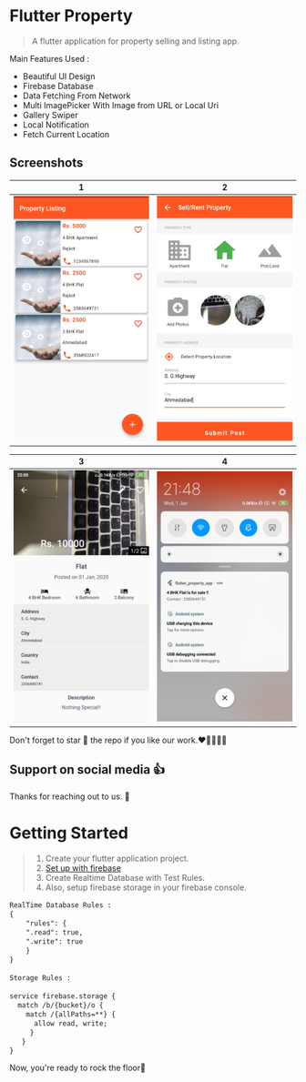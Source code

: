 # Flutter Property

> A flutter application for property selling and listing app. 

Main Features Used :
- Beautiful UI Design
- Firebase Database
- Data Fetching From Network
- Multi ImagePicker With Image from URL or Local Uri
- Gallery Swiper
- Local Notification
- Fetch Current Location

## Screenshots

| 1 | 2|
|------|-------|
|<img src="./Screenshots/Property_1.jpg" width="300">|<img src="./Screenshots/Property_2.jpg" width="300">|

| 3 | 4|
|------|-------|
|<img src="./Screenshots/Property_3.jpg" width="300">|<img src="./Screenshots/Property_4.jpg" width="300">|

Don't forget to star :star2: the repo if you like our work.:heart::blue_heart::yellow_heart::purple_heart::green_heart:

  
## Support on social media :thumbsup:
 
 

Thanks for reaching out to us. :100: 

# Getting Started

> 1. Create your flutter application project.
> 2. [Set up with firebase](https://firebase.google.com/docs)
> 3. Create Realtime Database with Test Rules.
> 4. Also, setup firebase storage in your firebase console.

    RealTime Database Rules : 
    {
        "rules": {
        ".read": true,
        ".write": true
        }
    }
    
    Storage Rules :
     
    service firebase.storage {
      match /b/{bucket}/o {
        match /{allPaths=**} {
          allow read, write;
         }
       }
    }

Now, you're ready to rock the floor:guitar:
